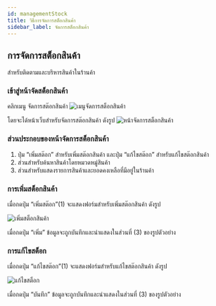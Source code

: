 ```yaml
---
id: managementStock
title: วิธีการจัดการสต็อกสินค้า
sidebar_label: จัดการสต็อกสินค้า
---
```


## การจัดการสต็อกสินค้า

สำหรับติดตามและบริหารสินค้าในร้านค้า

### เข้าสู่หน้าจัดสต็อกสินค้า

คลิกเมนู จัดการสต๊อกสินค้า
![เมนูจัดการสต็อกสินค้า](/img/stock/1.png)

โดยจะได้หน้าเว็บสำหรับจัดการสต๊อกสินค้า ดังรูป
![หน้าจัดการสต็อกสินค้า](/img/stock/2.png)

### ส่วนประกอบของหน้าจัดการสต็อกสินค้า

1. ปุ่ม “เพิ่มสต๊อก” สำหรับเพิ่มสต๊อกสินค้า และปุ่ม “แก้ไขสต๊อก” สำหรับแก้ไขสต๊อกสินค้า
2. ส่วนสำหรับค้นหาสินค้าโดยหมวดหมู่สินค้า
3. ส่วนสำหรับแสดงรายการสินค้าและยอดคงเหลือที่มีอยู่ในร้านค้า

### การเพิ่มสต็อกสินค้า

เมื่อกดปุ่ม “เพิ่มสต๊อก”(1) จะแสดงฟอร์มสำหรับเพิ่มสต๊อกสินค้า ดังรูป

![เพิ่มสต็อกสินค้า](/img/stock/3.png)

เมื่อกดปุ่ม “เพิ่ม” ข้อมูลจะถูกบันทึกและนำแสดงในส่วนที่ (3) ของรูปตัวอย่าง

### การแก้ไขสต็อก

เมื่อกดปุ่ม “แก้ไขสต๊อก”(1) จะแสดงฟอร์มสำหรับแก้ไขสต๊อกสินค้า ดังรูป

![แก้ไขสต็อก](/img/stock/4.png)

เมื่อกดปุ่ม “บันทึก” ข้อมูลจะถูกบันทึกและนำแสดงในส่วนที่ (3) ของรูปตัวอย่าง
